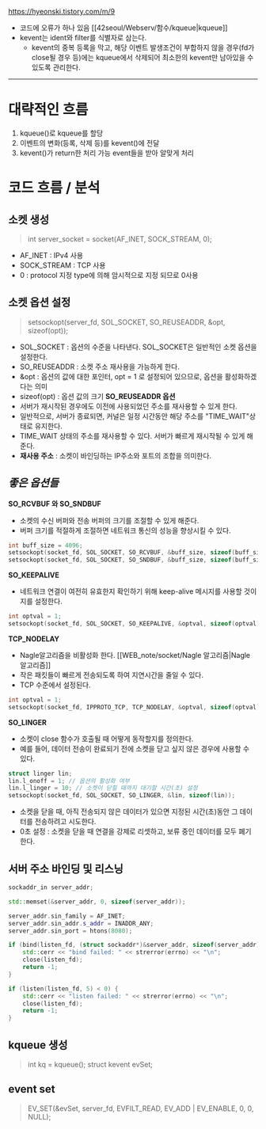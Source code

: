 https://hyeonski.tistory.com/m/9
- 코드에 오류가 하나 있음
[[42seoul/Webserv/함수/kqueue|kqueue]]
- kevent는 ident와 filter를 식별자로 삼는다.
	- kevent의 중복 등록을 막고, 해당 이벤트 발생조건이 부합하지 않을 경우(fd가 close될 경우 등)에는 kqueue에서 삭제되어 최소한의 kevent만 남아있을 수 있도록 관리한다.
---
# 대략적인 흐름
1. kqueue()로 kqueue를 할당
2. 이벤트의 변화(등록, 삭제 등)를 kevent()에 전달
3. kevent()가 return한 처리 가능 event들을 받아 알맞게 처리

# 코드 흐름 / 분석
## 소켓 생성
>int server_socket = socket(AF_INET, SOCK_STREAM, 0);
- AF_INET : IPv4 사용
- SOCK_STREAM : TCP 사용
- 0 : protocol 지정 type에 의해 암시적으로 지정 되므로 0사용

## 소켓 옵션 설정
>setsockopt(server_fd, SOL_SOCKET, SO_REUSEADDR, &opt, sizeof(opt));

- SOL_SOCKET : 옵션의 수준을 나타낸다. SOL_SOCKET은 일반적인 소켓 옵션을 설정한다.
- SO_REUSEADDR : 소켓 주소 재사용을 가능하게 한다.
- &opt : 옵션의 값에 대한 포인터, opt = 1 로 설정되어 있으므로, 옵션을 활성화하겠다는 의미
- sizeof(opt) : 옵션 값의 크기
**SO_REUSEADDR 옵션**
- 서버가 재시작된 경우에도 이전에 사용되었던 주소를 재사용할 수 있게 한다.
- 일반적으로, 서버가 종료되면, 커널은 일정 시간동안 해당 주소를 "TIME_WAIT"상태로 유지한다.
- TIME_WAIT 상태의 주소를 재사용할 수 있다. 서버가 빠르게 재시작될 수 있게 해준다.
- **재사용 주소** : 소켓이 바인딩하는 IP주소와 포트의 조합을 의미한다.
## *좋은 옵션들*
**SO_RCVBUF 와 SO_SNDBUF**
- 소켓의 수신 버퍼와 전송 버퍼의 크기를 조절할 수 있게 해준다.
- 버퍼 크기를 적절하게 조절하면 네트워크 통신의 성능을 향상시킬 수 있다.
```cpp
int buff_size = 4096;
setsockopt(socket_fd, SOL_SOCKET, SO_RCVBUF, &buff_size, sizeof(buff_size));
setsockopt(socket_fd, SOL_SOCKET, SO_SNDBUF, &buff_size, sizeof(buff_size));
```
**SO_KEEPALIVE**
- 네트워크 연결이 여전히 유효한지 확인하기 위해 keep-alive 메시지를 사용할 것이지를 설정한다.
```cpp
int optval = 1;
setsockopt(socket_fd, SOL_SOCKET, SO_KEEPALIVE, &optval, sizeof(optval));
```
**TCP_NODELAY**
- Nagle알고리즘을 비활성화 한다. [[WEB_note/socket/Nagle 알고리즘|Nagle 알고리즘]]
- 작은 패킷들이 빠르게 전송되도록 하여 지연시간을 줄일 수 있다.
- TCP 수준에서 설정된다.
```cpp
int optval = 1;
setsockopt(socket_fd, IPPROTO_TCP, TCP_NODELAY, &optval, sizeof(optval));
```
**SO_LINGER**
- 소켓이 close 함수가 호출될 때 어떻게 동작할지를 정의한다.
- 예를 들어, 데이터 전송이 완료되기 전에 소켓을 닫고 싶지 않은 경우에 사용할 수 있다.
```cpp
struct linger lin;
lin.l_onoff = 1; // 옵션의 활성화 여부
lin.l_linger = 10; // 소켓이 닫힐 때까지 대기할 시간(초) 설정
setsockopt(socket_fd, SOL_SOCKET, SO_LINGER, &lin, sizeof(lin));
```
- 소켓을 닫을 때, 아직 전송되지 않은 데이터가 있으면 지정된 시간(초)동안 그 데이터를 전송하려고 시도한다.
- 0초 설정 : 소켓을 닫을 때 연결을 강제로 리셋하고, 보류 중인 데이터를 모두 폐기한다.
## 서버 주소 바인딩 및 리스닝
```cpp
sockaddr_in server_addr;

std::memset(&server_addr, 0, sizeof(server_addr));

server_addr.sin_family = AF_INET;
server_addr.sin_addr.s_addr = INADDR_ANY;
server_addr.sin_port = htons(8080);

if (bind(listen_fd, (struct sockaddr*)&server_addr, sizeof(server_addr)) < 0) {
	std::cerr << "bind failed: " << strerror(errno) << "\n";
	close(listen_fd);
	return -1;
}

if (listen(listen_fd, 5) < 0) {
	std::cerr << "listen failed: " << strerror(errno) << "\n";
	close(listen_fd);
	return -1;
}
```
## kqueue 생성
>int kq = kqueue();
>struct kevent evSet;

## event set
>EV_SET(&evSet, server_fd, EVFILT_READ, EV_ADD | EV_ENABLE, 0, 0, NULL);